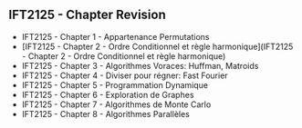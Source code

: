 ## IFT2125 - Chapter Revision

- IFT2125 - Chapter 1 - Appartenance Permutations
- [IFT2125 - Chapter 2 - Ordre Conditionnel et règle harmonique](IFT2125 - Chapter 2 - Ordre Conditionnel et règle harmonique)
- IFT2125 - Chapter 3 - Algorithmes Voraces: Huffman, Matroids
- IFT2125 - Chapter 4 - Diviser pour régner: Fast Fourier
- IFT2125 - Chapter 5 - Programmation Dynamique
- IFT2125 - Chapter 6 - Exploration de Graphes
- IFT2125 - Chapter 7 - Algorithmes de Monte Carlo
- IFT2125 - Chapter 8 - Algorithmes Parallèles
